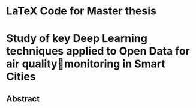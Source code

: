 LaTeX Code for Master thesis
======

# Study of key Deep Learning techniques applied to Open Data for air qualitymonitoring in Smart Cities

## Abstract
